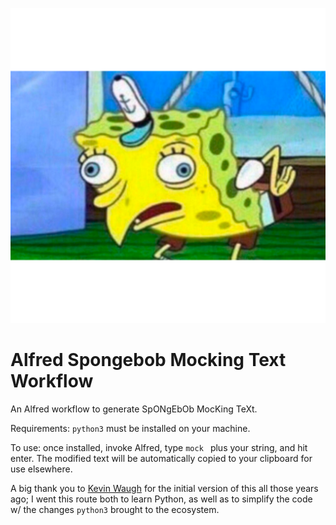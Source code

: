 ![alt text][headerImg]

[headerImg]: icon.png

# Alfred Spongebob Mocking Text Workflow
An Alfred workflow to generate SpONgEbOb MocKing TeXt.

Requirements: `python3` must be installed on your machine.

To use: once installed, invoke Alfred, type `mock ` plus your string, and hit enter. The modified text will be automatically copied to your clipboard for use elsewhere.

A big thank you to [Kevin Waugh](https://github.com/kwaugh/Aflred-Spongebob-Mocking-Text) for the initial version of this all those years ago; I went this route both to learn Python, as well as to simplify the code w/ the changes `python3` brought to the ecosystem.
